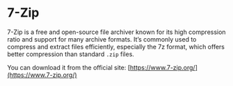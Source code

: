 # 7-Zip

> <Badge type="tip" text="Updated"/>

7-Zip is a free and open-source file archiver known for its high compression ratio and support for many archive formats. It’s commonly used to compress and extract files efficiently, especially the 7z format, which offers better compression than standard `.zip` files.

You can download it from the official site: [https://www.7-zip.org/](https://www.7-zip.org/)